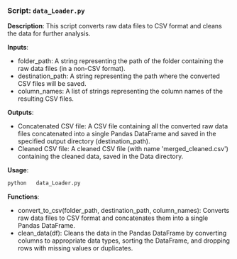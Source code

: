 ### Script:  `data_Loader.py`

**Description**: This script converts raw data files to CSV format and cleans the data for further analysis.

**Inputs**:

- folder_path: A string representing the path of the folder containing the raw data files (in a non-CSV format).
- destination_path: A string representing the path where the converted CSV files will be saved.
- column_names: A list of strings representing the column names of the resulting CSV files.


**Outputs**: 

- Concatenated CSV file: A CSV file containing all the converted raw data files concatenated into a single Pandas DataFrame and saved in the specified output directory (destination_path).
- Cleaned CSV file: A cleaned CSV file (with name 'merged_cleaned.csv') containing the cleaned data, saved in the Data directory.

**Usage**: 

```bash
python   data_Loader.py
```

**Functions**:

- convert_to_csv(folder_path, destination_path, column_names): Converts raw data files to CSV format and concatenates them into a single Pandas DataFrame.
- clean_data(df): Cleans the data in the Pandas DataFrame by converting columns to appropriate data types, sorting the DataFrame, and dropping rows with missing values or duplicates.
